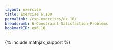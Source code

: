 ```yaml
---
layout: exercise
title: Exercise 6.100
permalink: /csp-exercises/ex_10/
breadcrumb: 6-Constraint-Satisfaction-Problems
bookmarkID: ex6.10
---
```


{% include mathjax_support %}

